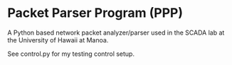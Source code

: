# Packet Parser Program (PPP)
A Python based network packet analyzer/parser used in the SCADA lab at the University of Hawaii at Manoa.

See control.py for my testing control setup.